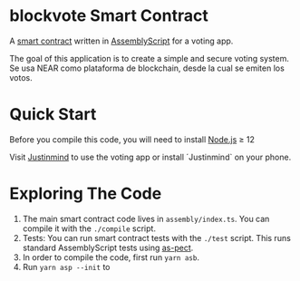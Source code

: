 blockvote Smart Contract
==================

A [smart contract] written in [AssemblyScript] for a voting app.

The goal of this application is to create a simple and secure voting system. Se usa NEAR como plataforma de blockchain, desde la cual se emiten los votos.


Quick Start
===========

Before you compile this code, you will need to install [Node.js] ≥ 12

Visit  [Justinmind] to use the voting app or install ´Justinmind` on your phone.

Exploring The Code
==================

1. The main smart contract code lives in `assembly/index.ts`. You can compile
   it with the `./compile` script.
2. Tests: You can run smart contract tests with the `./test` script. This runs
   standard AssemblyScript tests using [as-pect].
3. In order to compile the code, first run `yarn asb`.
4. Run `yarn asp --init` to    


  [smart contract]: https://docs.near.org/docs/develop/contracts/overview
  [AssemblyScript]: https://www.assemblyscript.org/
  [create-near-app]: https://github.com/near/create-near-app
  [Node.js]: https://nodejs.org/en/download/package-manager/
  [as-pect]: https://www.npmjs.com/package/@as-pect/cli
  [Justinmind]: https://www.justinmind.com/
